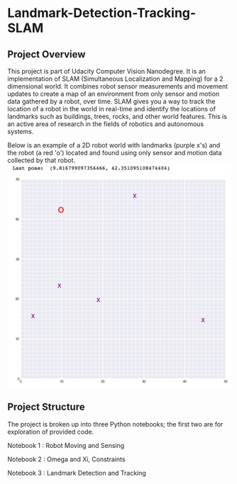 # Landmark-Detection-Tracking-SLAM
## Project Overview
This project is part of Udacity Computer Vision Nanodegree. It is an implementation of SLAM (Simultaneous Localization and Mapping) for a 2 dimensional world.
It combines robot sensor measurements and movement updates to create a map of an environment from only sensor and motion data gathered by a robot, over time. SLAM gives you a way to track the location of a robot in the world in real-time and identify the locations of landmarks such as buildings, trees, rocks, and other world features. This is an active area of research in the fields of robotics and autonomous systems.

Below is an example of a 2D robot world with landmarks (purple x's) and the robot (a red 'o') located and found using only sensor and motion data collected by that robot.
![](images/robot_world.png)

## Project Structure

The project is broken up into three Python notebooks; the first two are for exploration of provided code.

Notebook 1 : Robot Moving and Sensing

Notebook 2 : Omega and Xi, Constraints

Notebook 3 : Landmark Detection and Tracking
